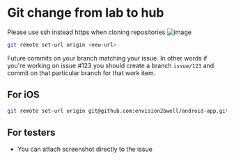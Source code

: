 # Git change from lab to hub

Please use ssh instead https when cloning repositories
![image](https://user-images.githubusercontent.com/17571380/116431796-9fa52500-a837-11eb-87d9-b2a949b77386.png)

```bash
git remote set-url origin <new-url>
```

Future commits on your branch matching your issue. In other words if you're working on issue #123 you should create a branch `issue/123` and commit on that particular branch for that work item.

## For iOS
```bash
git remote set-url origin git@github.com:envision2bwell/android-app.git
```

## For testers
- You can attach screenshot directly to the issue
